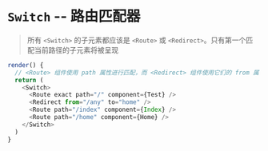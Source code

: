# `Switch` -- 路由匹配器

> 所有 `<Switch>` 的子元素都应该是 `<Route>` 或 `<Redirect>`。只有第一个匹配当前路径的子元素将被呈现

```js
render() {
  // <Route> 组件使用 path 属性进行匹配，而 <Redirect> 组件使用它们的 from 属性进行匹配。没有 path 属性的 <Route> 或者没有 from 属性的 <Redirect> 将始终与当前路径匹配
  return (
    <Switch>
      <Route exact path="/" component={Test} />
      <Redirect from="/any" to="home" />
      <Route path="/index" component={Index} />
      <Route path="/home" component={Home} />
    </Switch>
  )
}
```